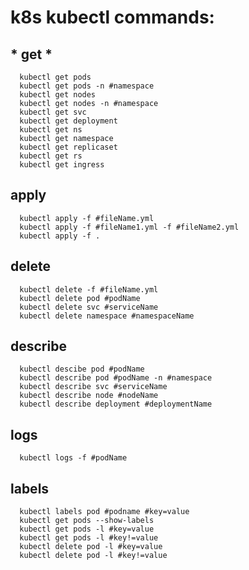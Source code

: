 # k8s kubectl commands: #

## * get *
      kubectl get pods   
      kubectl get pods -n #namespace   
      kubectl get nodes  
      kubectl get nodes -n #namespace  
      kubectl get svc  
      kubectl get deployment  
      kubectl get ns  
      kubectl get namespace  
      kubectl get replicaset  
      kubectl get rs  
      kubectl get ingress  

## apply ##  
      kubectl apply -f #fileName.yml  
      kubectl apply -f #fileName1.yml -f #fileName2.yml  
      kubectl apply -f .  

## delete ##  
      kubectl delete -f #fileName.yml  
      kubectl delete pod #podName  
      kubectl delete svc #serviceName  
      kubectl delete namespace #namespaceName  

## describe ##
      kubectl descibe pod #podName  
      kubectl describe pod #podName -n #namespace  
      kubectl describe svc #serviceName  
      kubectl describe node #nodeName  
      kubectl describe deployment #deploymentName  

## logs ##  
      kubectl logs -f #podName  

## labels ##
      kubectl labels pod #podname #key=value
      kubectl get pods --show-labels
      kubectl get pods -l #key=value   
      kubectl get pods -l #key!=value  
      kubectl delete pod -l #key=value  
      kubectl delete pod -l #key!=value  




